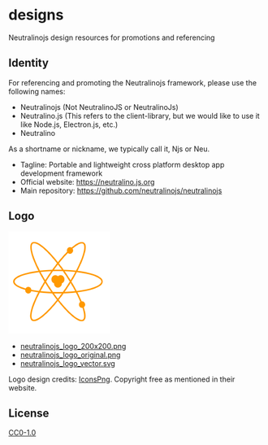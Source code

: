 # designs

Neutralinojs design resources for promotions and referencing

## Identity

For referencing and promoting the Neutralinojs framework, please use the following names:

- Neutralinojs (Not NeutralinoJS or NeutralinoJs)
- Neutralino.js (This refers to the client-library, but we would like to use it like Node.js, Electron.js, etc.)
- Neutralino

As a shortname or nickname, we typically call it, Njs or Neu.

- Tagline: Portable and lightweight cross platform desktop app development framework
- Official website: https://neutralino.js.org
- Main repository: https://github.com/neutralinojs/neutralinojs

## Logo

![](logo/neutralinojs_logo_200x200.png)

- [neutralinojs_logo_200x200.png](logo/neutralinojs_logo_200x200.png)
- [neutralinojs_logo_original.png](logo/neutralinojs_logo_original.png)
- [neutralinojs_logo_vector.svg](logo/neutralinojs_logo_vector.svg)

Logo design credits: [IconsPng](https://www.iconspng.com/image/2688/atom-orange). Copyright free as mentioned in their website. 

## License

[CC0-1.0](LICENSE)

